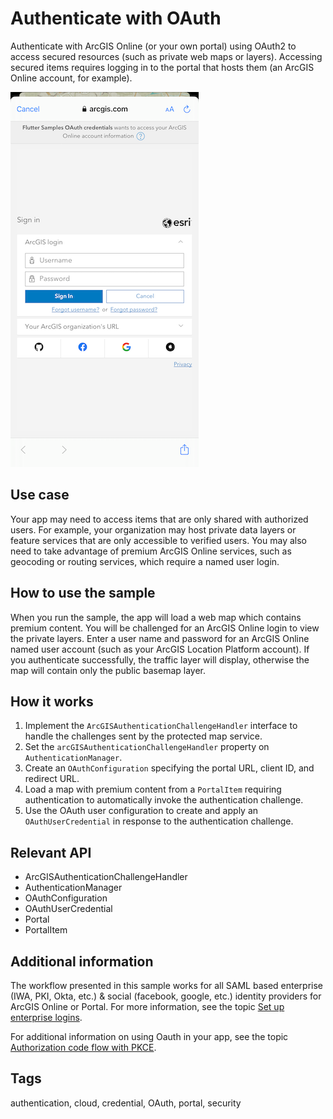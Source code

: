 # Authenticate with OAuth

Authenticate with ArcGIS Online (or your own portal) using OAuth2 to access secured resources (such as private web maps or layers). Accessing secured items requires logging in to the portal that hosts them (an ArcGIS Online account, for example).

![Image of authenticate with OAuth](authenticate_with_oauth.png)

## Use case

Your app may need to access items that are only shared with authorized users. For example, your organization may host private data layers or feature services that are only accessible to verified users. You may also need to take advantage of premium ArcGIS Online services, such as geocoding or routing services, which require a named user login.

## How to use the sample

When you run the sample, the app will load a web map which contains premium content. You will be challenged for an ArcGIS Online login to view the private layers. Enter a user name and password for an ArcGIS Online named user account (such as your ArcGIS Location Platform account). If you authenticate successfully, the traffic layer will display, otherwise the map will contain only the public basemap layer.

## How it works

1. Implement the `ArcGISAuthenticationChallengeHandler` interface to handle the challenges sent by the protected map service.
2. Set the `arcGISAuthenticationChallengeHandler` property on `AuthenticationManager`.
3. Create an `OAuthConfiguration` specifying the portal URL, client ID, and redirect URL.
4. Load a map with premium content from a `PortalItem` requiring authentication to automatically invoke the  authentication challenge.
5. Use the OAuth user configuration to create and apply an `OAuthUserCredential` in response to the authentication challenge.

## Relevant API

* ArcGISAuthenticationChallengeHandler
* AuthenticationManager
* OAuthConfiguration
* OAuthUserCredential
* Portal
* PortalItem

## Additional information

The workflow presented in this sample works for all SAML based enterprise (IWA, PKI, Okta, etc.) & social (facebook, google, etc.) identity providers for ArcGIS Online or Portal. For more information, see the topic [Set up enterprise logins](https://doc.arcgis.com/en/arcgis-online/administer/saml-logins.htm).

For additional information on using Oauth in your app, see the topic [Authorization code flow with PKCE](https://developers.arcgis.com/documentation/mapping-apis-and-services/security/user-authentication/serverless-native-flow/).

## Tags

authentication, cloud, credential, OAuth, portal, security
